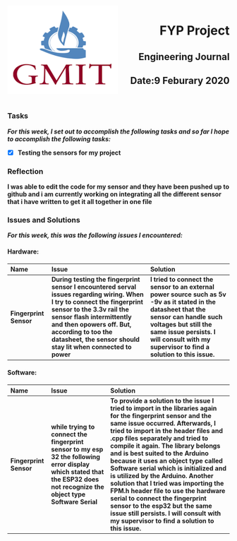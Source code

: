 <img align="left" width="250" height="200" src="/gmit.png">

<h1 align="right"><b>FYP Project</h1>
<h2 align="right">Engineering Journal</h2>
<h2 align="right">Date:9 Feburary 2020</h2>

<p>&nbsp;</p>

### Tasks
 *For this week, I set out to accomplish the following tasks and so far I hope to accomplish the following tasks:*
 
- [x] Testing the sensors for my project 


### Reflection
<p>I was able to edit the code for my sensor and they have been pushed up to github and i am currently working on integrating all the different sensor that i have written
to get it all together in one file </p>
<p></p>

### Issues and Solutions
 *For this week, this was the following issues I encountered:*

#### Hardware:
| Name  | Issue  | Solution |
| :------------ |:---------------| :-----|
| Fingerprint Sensor    | During testing the fingerprint sensor I encountered serval issues regarding wiring. When I try to connect the fingerprint sensor to the 3.3v rail the sensor flash intermittently and then opowers off. But, according to too the datasheet, the sensor should stay lit when connected to power  | I tried to connect the sensor to  an external power source such as 5v -9v as it stated in the datasheet that the sensor can handle such voltages but still the same issue persists. I will consult with my supervisor to find a solution to this issue. |

#### Software:
| Name  | Issue  | Solution |
| :------------ |:---------------|:-----|
|Fingerprint Sensor      | while trying to connect the fingerprint sensor to my esp 32 the following error display which stated that the ESP32 does not recognize the object type Software Serial | To provide a solution to the issue I tried to import in the libraries again for the fingerprint sensor and the same issue occurred. Afterwards, I tried to import in the header files and .cpp files separately and tried to compile it again. The library belongs and is best suited to the Arduino because it uses an object type called Software serial which is initialized and is utilized by the Arduino. Another solution that I tried was importing the FPM.h header file to use the hardware serial to connect the fingerprint sensor to the esp32 but the same issue still persists. I will consult with my supervisor to find a solution to this issue. |

